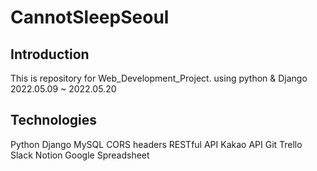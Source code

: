 # CannotSleepSeoul

## Introduction
This is repository for Web_Development_Project. using python & Django
2022.05.09 ~ 2022.05.20

## Technologies
Python
Django
MySQL
CORS headers
RESTful API
Kakao API
Git
Trello
Slack
Notion
Google Spreadsheet

